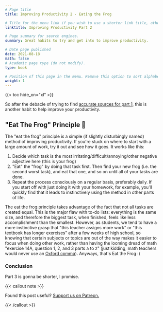 ```yaml
---
# Page title
title: Improving Productivity 2 - Eating the Frog

# Title for the menu link if you wish to use a shorter link title, otherwise remove this option.
linktitle: Improving Productivity Part 2

# Page summary for search engines.
summary: Great habits to try and get into to improve productivity.

# Date page published
date: 2021-08-18
math: false
# Academic page type (do not modify).
type: book

# Position of this page in the menu. Remove this option to sort alphabetically.
weight: 1
---
```


{{< toc hide_on="xl" >}}

So after the debacle of trying to find [accurate sources for part 1](/skills/improving-productivity-1/#eam-early-am-usually-called-lions), this is another habit to help improve your productivity.

## "Eat The Frog" Principle :frog:

The "eat the frog" principle is a simple (if slightly disturbingly named) method of improving productivity. If you're stuck on where to start with a large amount of work, try it out and see how it goes. It works like this:

1. Decide which task is the most irritating/difficult/annoying/other negative adjective here (this is your frog)
2. "Eat" the "frog" by doing that task first. Then find your new frog (i.e. the second worst task), and eat that one, and so on until all of your tasks are done.
3. Repeat the process consciously on a regular basis, preferably daily. If you start off with just doing it with your homework, for example, you'll quickly find that it leads to instinctively using the method in other parts of life.

The eat the frog principle takes advantage of the fact that not all tasks are created equal. This is the major flaw with to-do lists: everything is the same size, and therefore the biggest task, when finished, feels like less accomplishment than the smallest. However, as students, we tend to have a more instinctive grasp that "this teacher assigns more work" or "this textbook has longer exercises" after a few weeks of high school, so knowing that certain subjects or topics are out of the way makes it easier to focus when doing other work, rather than having the looming dread of math "exercise 14A, question 1, 2, and 3 parts a to z" (just kidding, math teachers would never use an [Oxford comma<sup><i class="fab fa-spotify"></i></sup>](https://open.spotify.com/track/5nHRIKsXDwUpse9gzrAxLR?si=daebe9a1ed824715)). Anyways, that's Eat the Frog :)

### Conclusion

Part 3 is gonna be shorter, I promise.


{{< callout note >}}

Found this post useful? [Support us on Patreon.](https://patreon.com/hscone/)

{{< /callout >}}
